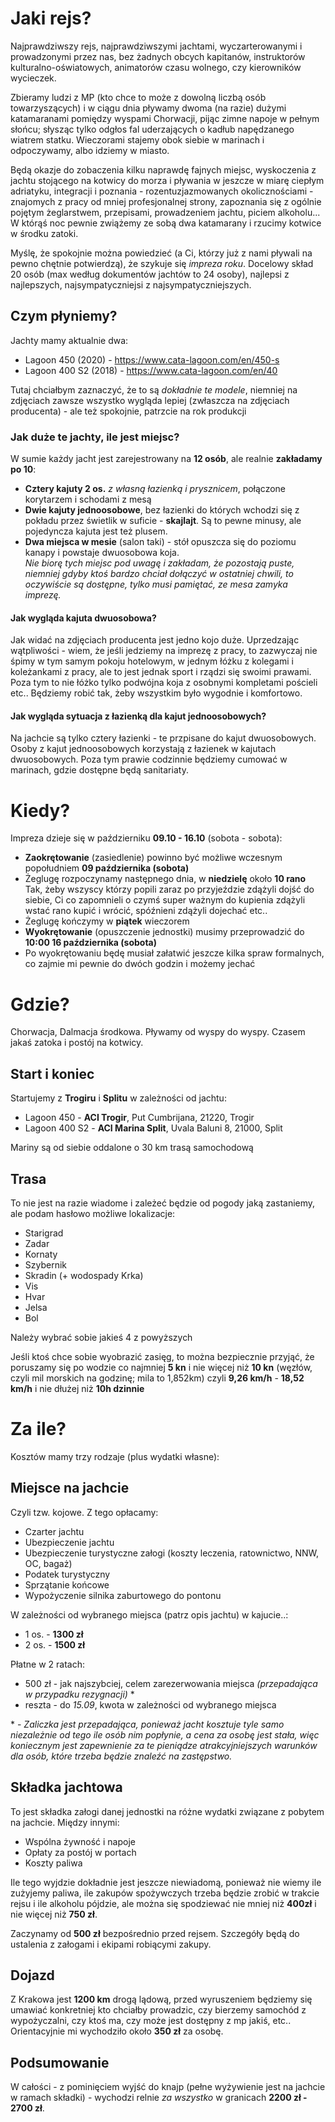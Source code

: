 # Jaki rejs?
Najprawdziwszy rejs, najprawdziwszymi jachtami, wyczarterowanymi i prowadzonymi przez nas, bez żadnych obcych kapitanów, instruktorów kulturalno-oświatowych, animatorów czasu wolnego, czy kierowników wycieczek.

Zbieramy ludzi z MP (kto chce to może z dowolną liczbą osób towarzyszących) i w ciągu dnia pływamy dwoma (na razie) dużymi katamaranami pomiędzy wyspami Chorwacji, pijąc zimne napoje w pełnym słońcu; słysząc tylko odgłos fal uderzających o kadłub napędzanego wiatrem statku. Wieczorami stajemy obok siebie w marinach i odpoczywamy, albo idziemy w miasto.

Będą okazje do zobaczenia kilku naprawdę fajnych miejsc, wyskoczenia z jachtu stojącego na kotwicy do morza i pływania w jeszcze w miarę ciepłym adriatyku, integracji i poznania - rozentuzjazmowanych okolicznościami - znajomych z pracy od mniej profesjonalnej strony, zapoznania się z ogólnie pojętym żeglarstwem, przepisami, prowadzeniem jachtu, piciem alkoholu... W którąś noc pewnie zwiążemy ze sobą dwa katamarany i rzucimy kotwice w środku zatoki.

Myślę, że spokojnie można powiedzieć (a Ci, którzy już z nami pływali na pewno chętnie potwierdzą), że szykuje się *impreza roku*. Docelowy skład 20 osób (max według dokumentów jachtów to 24 osoby), najlepsi z najlepszych, najsympatyczniejsi z najsympatyczniejszych.

## Czym płyniemy?
Jachty mamy aktualnie dwa:
- Lagoon 450 (2020) - https://www.cata-lagoon.com/en/450-s
- Lagoon 400 S2 (2018) - https://www.cata-lagoon.com/en/40

Tutaj chciałbym zaznaczyć, że to są *dokładnie te modele*, niemniej na zdjęciach zawsze wszystko wygląda lepiej (zwłaszcza na zdjęciach producenta) - ale też spokojnie, patrzcie na rok produkcji

### Jak duże te jachty, ile jest miejsc?
W sumie każdy jacht jest zarejestrowany na **12 osób**, ale realnie **zakładamy po 10**:
- **Cztery kajuty 2 os.** *z własną łazienką i prysznicem*, połączone korytarzem i schodami z mesą
- **Dwie kajuty jednoosobowe**, bez łazienki do których wchodzi się z pokładu przez świetlik w suficie - **skajlajt**. Są to pewne minusy, ale pojedyncza kajuta jest też plusem.
- **Dwa miejsca w mesie** (salon taki) - stół opuszcza się do poziomu kanapy i powstaje dwuosobowa koja.  
  *Nie biorę tych miejsc pod uwagę i zakładam, że pozostają puste, niemniej gdyby ktoś bardzo chciał dołączyć w ostatniej chwili, to oczywiście są dostępne, tylko musi pamiętać, ze mesa zamyka imprezę.*

#### Jak wygląda kajuta dwuosobowa?
Jak widać na zdjęciach producenta jest jedno kojo duże. Uprzedzając wątpliwości - wiem, że jeśli jedziemy na imprezę z pracy, to zazwyczaj nie śpimy w tym samym pokoju hotelowym, w jednym łóżku z kolegami i koleżankami z pracy, ale to jest jednak sport i rządzi się swoimi prawami. Poza tym to nie łóżko tylko podwójna koja z osobnymi kompletami pościeli etc.. Będziemy robić tak, żeby wszystkim było wygodnie i komfortowo.

#### Jak wygląda sytuacja z łazienką dla kajut jednoosobowych?
Na jachcie są tylko cztery łazienki - te przpisane do kajut dwuosobowych. Osoby z kajut jednoosobowych korzystają z łazienek w kajutach dwuosobowych. Poza tym prawie codzinnie będziemy cumować w marinach, gdzie dostępne będą sanitariaty.

# Kiedy?

Impreza dzieje się w październiku **09.10 - 16.10** (sobota - sobota):
- **Zaokrętowanie** (zasiedlenie) powinno być możliwe wczesnym popołudniem **09 października (sobota)**
- Żeglugę rozpoczynamy następnego dnia, w **niedzielę** około **10 rano**  
Tak, żeby wszyscy którzy popili zaraz po przyjeździe zdążyli dojść do siebie, Ci co zapomnieli o czymś super ważnym do kupienia zdążyli wstać rano kupić i wrócić, spóźnieni zdążyli dojechać etc..
- Żeglugę kończymy w **piątek** wieczorem
- **Wyokrętowanie** (opuszczenie jednostki) musimy przeprowadzić do **10:00 16 października (sobota)**
- Po wyokrętowaniu będę musiał załatwić jeszcze kilka spraw formalnych, co zajmie mi pewnie do dwóch godzin i możemy jechać

# Gdzie?
Chorwacja, Dalmacja środkowa. Pływamy od wyspy do wyspy. Czasem jakaś zatoka i postój na kotwicy. 

## Start i koniec

Startujemy z **Trogiru** i **Splitu** w zależności od jachtu:
- Lagoon 450 - **ACI Trogir**, Put Cumbrijana, 21220, Trogir
- Lagoon 400 S2 - **ACI Marina Split**, Uvala Baluni 8, 21000, Split

Mariny są od siebie oddalone o 30 km trasą samochodową

## Trasa
To nie jest na razie wiadome i zależeć będzie od pogody jaką zastaniemy, ale podam hasłowo możliwe lokalizacje:
- Starigrad
- Zadar
- Kornaty
- Szybernik
- Skradin (+ wodospady Krka)
- Vis
- Hvar
- Jelsa
- Bol

Należy wybrać sobie jakieś 4 z powyższych

Jeśli ktoś chce sobie wyobrazić zasięg, to można bezpiecznie przyjąć, że poruszamy się po wodzie co najmniej **5 kn** i nie więcej niż **10 kn** (węzłów, czyli mil morskich na godzinę; mila to 1,852km) czyli **9,26 km/h** - **18,52 km/h** i nie dłużej niż **10h dzinnie**



# Za ile?
Kosztów mamy trzy rodzaje (plus wydatki własne):

## Miejsce na jachcie
Czyli tzw. kojowe. Z tego opłacamy:
- Czarter jachtu
- Ubezpieczenie jachtu
- Ubezpieczenie turystyczne załogi (koszty leczenia, ratownictwo, NNW, OC, bagaż)
- Podatek turystyczny
- Sprzątanie końcowe
- Wypożyczenie silnika zaburtowego do pontonu

W zależności od wybranego miejsca (patrz opis jachtu) w kajucie..:

- 1 os. - **1300 zł**
- 2 os. - **1500 zł**

Płatne w 2 ratach:
- 500 zł - jak najszybciej, celem zarezerwowania miejsca *(przepadająca w przypadku rezygnacji)* *
- reszta - do *15.09*, kwota w zależności od wybranego miejsca

\* \- *Zaliczka jest przepadająca, ponieważ jacht kosztuje tyle samo niezależnie od tego ile osób nim popłynie, a cena za osobę jest stała, więc koniecznym jest zapewnienie za te pieniądze atrakcyjniejszych warunków dla osób, które trzeba będzie znaleźć na zastępstwo.* 

## Składka jachtowa
To jest składka załogi danej jednostki na różne wydatki związane z pobytem na jachcie. Między innymi:
- Wspólna żywność i napoje
- Opłaty za postój w portach
- Koszty paliwa

Ile tego wyjdzie dokładnie jest jeszcze niewiadomą, ponieważ nie wiemy ile zużyjemy paliwa, ile zakupów spożywczych trzeba będzie zrobić w trakcie rejsu i ile alkoholu pójdzie, ale można się spodziewać nie mniej niż **400zł** i nie więcej niż **750 zł**.

Zaczynamy od **500 zł** bezpośrednio przed rejsem. Szczegóły będą do ustalenia z załogami i ekipami robiącymi zakupy.

## Dojazd
Z Krakowa jest **1200 km** drogą lądową, przed wyruszeniem będziemy się umawiać konkretniej kto chciałby prowadzic, czy bierzemy samochód z wypożyczalni, czy ktoś ma, czy może jest dostępny z mp jakiś, etc.. Orientacyjnie mi wychodziło około **350 zł** za osobę.

## Podsumowanie
W całości - z pominięciem wyjść do knajp (pełne wyżywienie jest na jachcie w ramach składki) - wychodzi relnie *za wszystko* w granicach **2200 zł - 2700 zł**.
